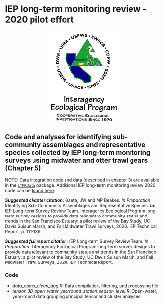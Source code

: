 # IEP long-term monitoring review - 2020 pilot effort

<p align="center">
  <img src='IEP_logo_compliant_colors.jpg' height="300" />
</p>

## Code and analyses for identifying sub-community assemblages and representative species collected by IEP long-term monitoring surveys using midwater and otter trawl gears (Chapter 5)

NOTE: Data integration code and data (described in chapter 3) are
available in the [`LTMRdata`](https://github.com/sbashevkin/LTMRdata)
package. Additional IEP long-term monitoring review 2020 code can be [found here](https://github.com/sbashevkin/LTMRpilot).

**_Suggested chapter citation:_** Gaeta, JW and MP Beakes. _In Preparation_. Identifying Sub-Community Assemblages and Representative Species. **_In:_** IEP Long-term Survey Review Team. Interagency Ecological Program long-term survey designs to provide data relevant to community status and trends in the San Francisco Estuary: a pilot review of the Bay Study, UC Davis Suisun Marsh, and Fall Midwater Trawl Surveys, 2020. IEP Technical Report. p. 111-139.

**_Suggested full report citation:_** IEP Long-term Survey Review Team. _In Preparation_. Interagency Ecological Program long-term survey designs to provide data relevant to community status and trends in the San Francisco Estuary: a pilot review of the Bay Study, UC Davis Suisun Marsh, and Fall Midwater Trawl Surveys, 2020. IEP Technical Report. 


### Code

- *data_comp_clean_agg.R*: Data compilation, filtering, and processing file
- *tensor_3D_open_water_yearround_station_season_level.R*: Open-water, year-round data grouping principal tensor and cluster analyses



